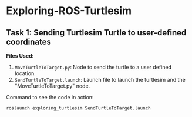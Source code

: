 # Exploring-ROS-Turtlesim

## **Task 1: Sending Turtlesim Turtle to user-defined coordinates**

**Files Used:**
1. `MoveTurtleToTarget.py`: Node to send the turtle to a user defined location.
2. `SendTurtleToTarget.launch`: Launch file to launch the turtlesim and the "MoveTurtleToTarget.py" node. 

Command to see the code in action:

```shell
roslaunch exploring_turtlesim SendTurtleToTarget.launch
```